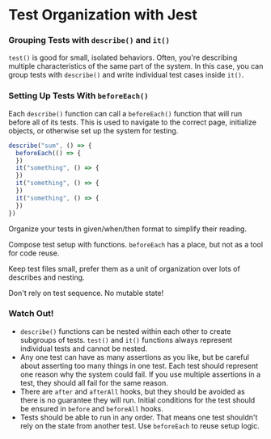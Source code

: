 # Test Organization with Jest

### Grouping Tests with `describe()` and `it()`

`test()` is good for small, isolated behaviors. Often, you're describing multiple characteristics of the same part of the system. In this case, you can group tests with `describe()` and write individual test cases inside `it()`.

### Setting Up Tests With `beforeEach()`

Each `describe()` function can call a `beforeEach()` function that will run before all of its tests. This is used to navigate to the correct page, initialize objects, or otherwise set up the system for testing.

```js
describe("sum", () => {
  beforeEach(() => {
  })
  it("something", () => {
  })
  it("something", () => {
  })
  it("something", () => {
  })
})
```

Organize your tests in given/when/then format to simplify their reading.

Compose test setup with functions. `beforeEach` has a place, but not as a tool for code reuse.

Keep test files small, prefer them as a unit of organization over lots of describes and nesting.

Don't rely on test sequence. No mutable state!

### Watch Out!

* `describe()` functions can be nested within each other to create subgroups of tests. `test()` and `it()` functions always represent individual tests and cannot be nested.
* Any one test can have as many assertions as you like, but be careful about asserting too many things in one test. Each test should represent one reason why the system could fail. If you use multiple assertions in a test, they should all fail for the same reason.
* There are `after` and `afterAll` hooks, but they should be avoided as there is no guarantee they will run. Initial conditions for the test should be ensured in `before` and `beforeAll` hooks.
* Tests should be able to run in any order. That means one test shouldn't rely on the state from another test. Use `beforeEach` to reuse setup logic.
